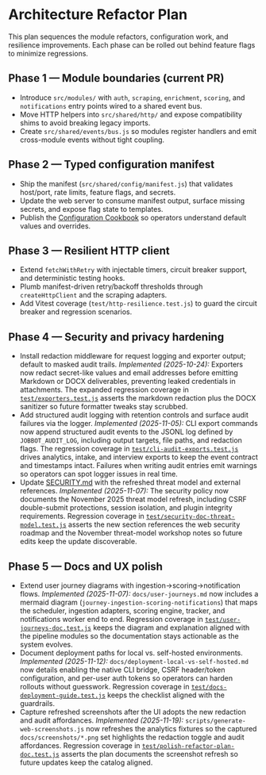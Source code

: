 # Architecture Refactor Plan

This plan sequences the module refactors, configuration work, and resilience improvements. Each phase
can be rolled out behind feature flags to minimize regressions.

## Phase 1 — Module boundaries (current PR)

- Introduce `src/modules/` with `auth`, `scraping`, `enrichment`, `scoring`, and `notifications` entry
  points wired to a shared event bus.
- Move HTTP helpers into `src/shared/http/` and expose compatibility shims to avoid breaking legacy
  imports.
- Create `src/shared/events/bus.js` so modules register handlers and emit cross-module events without
  tight coupling.

## Phase 2 — Typed configuration manifest

- Ship the manifest (`src/shared/config/manifest.js`) that validates host/port, rate limits, feature
  flags, and secrets.
- Update the web server to consume manifest output, surface missing secrets, and expose flag state to
  templates.
- Publish the [Configuration Cookbook](../configuration-cookbook.md) so operators understand default
  values and overrides.

## Phase 3 — Resilient HTTP client

- Extend `fetchWithRetry` with injectable timers, circuit breaker support, and deterministic testing
  hooks.
- Plumb manifest-driven retry/backoff thresholds through `createHttpClient` and the scraping adapters.
- Add Vitest coverage (`test/http-resilience.test.js`) to guard the circuit breaker and regression
  scenarios.

## Phase 4 — Security and privacy hardening

- Install redaction middleware for request logging and exporter output; default to masked audit trails.
  _Implemented (2025-10-24):_ Exporters now redact secret-like values and email addresses before
  emitting Markdown or DOCX deliverables, preventing leaked credentials in attachments. The expanded
  regression coverage in [`test/exporters.test.js`](../../test/exporters.test.js) asserts the
  markdown redaction plus the DOCX sanitizer so future formatter tweaks stay scrubbed.
- Add structured audit logging with retention controls and surface audit failures via the logger.
  _Implemented (2025-11-05):_ CLI export commands now append structured audit
  events to the JSONL log defined by `JOBBOT_AUDIT_LOG`, including output
  targets, file paths, and redaction flags. The regression coverage in
  [`test/cli-audit-exports.test.js`](../../test/cli-audit-exports.test.js)
  drives analytics, intake, and interview exports to keep the event contract
  and timestamps intact. Failures when writing audit entries emit warnings so
  operators can spot logger issues in real time.
- Update [SECURITY.md](../../SECURITY.md) with the refreshed threat model and external references.
  _Implemented (2025-11-07):_ The security policy now documents the
  November 2025 threat model refresh, including CSRF double-submit
  protections, session isolation, and plugin integrity requirements.
  Regression coverage in
  [`test/security-doc-threat-model.test.js`](../../test/security-doc-threat-model.test.js)
  asserts the new section references the web security roadmap and the
  November threat-model workshop notes so future edits keep the update
  discoverable.

## Phase 5 — Docs and UX polish

- Extend user journey diagrams with ingestion→scoring→notification flows.
  _Implemented (2025-11-07):_ `docs/user-journeys.md` now includes a
  mermaid diagram (`journey-ingestion-scoring-notifications`) that maps the
  scheduler, ingestion adapters, scoring engine, tracker, and notifications
  worker end to end. Regression coverage in
  [`test/user-journeys-doc.test.js`](../../test/user-journeys-doc.test.js)
  keeps the diagram and explanation aligned with the pipeline modules so the
  documentation stays actionable as the system evolves.
- Document deployment paths for local vs. self-hosted environments.
  _Implemented (2025-11-12):_ `docs/deployment-local-vs-self-hosted.md` now details enabling
  the native CLI bridge, CSRF header/token configuration, and per-user auth tokens so
  operators can harden rollouts without guesswork. Regression coverage in
  [`test/docs-deployment-guide.test.js`](../../test/docs-deployment-guide.test.js) keeps the
  checklist aligned with the guardrails.
- Capture refreshed screenshots after the UI adopts the new redaction and audit affordances.
  _Implemented (2025-11-19):_ `scripts/generate-web-screenshots.js` now refreshes the
  analytics fixtures so the captured `docs/screenshots/*.png` set highlights the redaction toggle
  and audit affordances. Regression coverage in
  [`test/polish-refactor-plan-doc.test.js`](../../test/polish-refactor-plan-doc.test.js)
  asserts the plan documents the screenshot refresh so future updates keep the catalog aligned.
